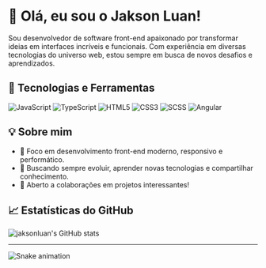 # 👋 Olá, eu sou o Jakson Luan!

Sou desenvolvedor de software front-end apaixonado por transformar ideias em interfaces incríveis e funcionais. Com experiência em diversas tecnologias do universo web, estou sempre em busca de novos desafios e aprendizados.

## 🚀 Tecnologias e Ferramentas
![JavaScript](https://img.shields.io/badge/-JavaScript-F7DF1E?style=flat&logo=javascript&logoColor=black)
![TypeScript](https://img.shields.io/badge/-TypeScript-3178C6?style=flat&logo=typescript&logoColor=white)
![HTML5](https://img.shields.io/badge/-HTML5-E34F26?style=flat&logo=html5&logoColor=white)
![CSS3](https://img.shields.io/badge/-CSS3-1572B6?style=flat&logo=css3&logoColor=white)
![SCSS](https://img.shields.io/badge/-SCSS-CC6699?style=flat&logo=sass&logoColor=white)
![Angular](https://img.shields.io/badge/-Angular-DD0031?style=flat&logo=angular&logoColor=white)

## 💡 Sobre mim
- 🎯 Foco em desenvolvimento front-end moderno, responsivo e performático.
- 🔄 Buscando sempre evoluir, aprender novas tecnologias e compartilhar conhecimento.
- 🤝 Aberto a colaborações em projetos interessantes!

## 📈 Estatísticas do GitHub
![jaksonluan's GitHub stats](https://github-readme-stats.vercel.app/api?username=jaksonluan&show_icons=true&theme=dark)

---
![Snake animation](https://github.com/jaksonluan/jaksonluan/blob/output/github-contribution-grid-snake.svg)
